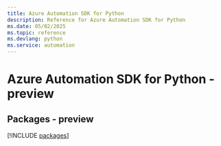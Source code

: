 ```yaml
---
title: Azure Automation SDK for Python
description: Reference for Azure Automation SDK for Python
ms.date: 05/02/2025
ms.topic: reference
ms.devlang: python
ms.service: automation
---
```

# Azure Automation SDK for Python - preview
## Packages - preview
[!INCLUDE [packages](automation-index.md)]